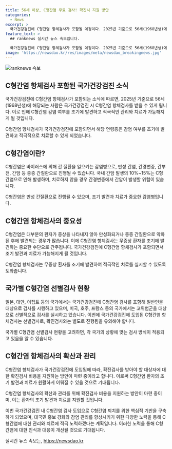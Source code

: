 ```yaml
---
title: 56세 이상, C형간염 무료 검사! 확진시 지원 방안
categories:
  - News
excerpt: >
  국가건강검진에 C형간염 항체검사가 포함될 예정이다. 2025년 기준으로 56세(1968년생)에 해당하는 사람들은 국가건강검진 시 항체검사를 받을 수 있고, 양성자에게는 추가 검사 비용이 지원된다고 한다. C형간염은 간질환을 일으키며, 조기 발견과 치료가 중요하다. 선별검사로, 양성이더라도 확진검사가 필요하며, 질병청은 확진검사 비용 지원 방안을 추진 중이다. 대한간학회는 조기발견과 적극적인 치료의 중요성을 강조했고, 질병청장은 C형간염 퇴치를 위한 노력을 강조했다. C형간염은 예방백신은 없지만 치료제가 있어 완치가 가능하므로, 관리가 중요하다는 것이다.
feature_text: >
  ## ranknews 실시간 뉴스 속보입니다.

  국가건강검진에 C형간염 항체검사가 포함될 예정이다. 2025년 기준으로 56세(1968년생)에 해당하는 사람들은 국가건강검진 시 항체검사를 받을 수 있고, 양성자에게는 추가 검사 비용이 지원된다고 한다. C형간염은 간질환을 일으키며, 조기 발견과 치료가 중요하다. 선별검사로, 양성이더라도 확진검사가 필요하며, 질병청은 확진검사 비용 지원 방안을 추진 중이다. 대한간학회는 조기발견과 적극적인 치료의 중요성을 강조했고, 질병청장은 C형간염 퇴치를 위한 노력을 강조했다. C형간염은 예방백신은 없지만 치료제가 있어 완치가 가능하므로, 관리가 중요하다는 것이다.
image: 'https://newsdao.kr/res/images/meta/newsdao_breakingnews.jpg'
---
```


<p><img src="https://newsdao.kr/res/images/meta/newsdao_breakingnews.jpg" alt="ranknews 속보" /></p>

<h2 data-ke-size="size26">C형간염 항체검사 포함된 국가건강검진 소식</h2>

<p>국가건강검진에 C형간염 항체검사가 포함되는 소식에 따르면, 2025년 기준으로 56세(1968년생)에 해당되는 사람은 국가건강검진 시 C형간염 항체검사를 받을 수 있게 됩니다. 이로 인해 C형간염 감염 여부를 조기에 발견하고 적극적인 관리와 치료가 가능해지게 될 것입니다.</p>

<p data-ke-size="size16">C형간염 항체검사가 국가건강검진에 포함되면서 해당 연령층은 감염 여부를 조기에 발견하고 적극적으로 치료할 수 있게 되었습니다.</p>

<h2 data-ke-size="size26">C형간염이란?</h2>

<p>C형간염은 바이러스에 의해 간 질환을 일으키는 감염병으로, 만성 간염, 간경변증, 간부전, 간암 등 중증 간질환으로 진행될 수 있습니다. 국내 간암 발생의 10%~15%는 C형간염으로 인해 발생하며, 치료하지 않을 경우 간경변증에서 간암이 발생할 위험이 있습니다.</p>

<p data-ke-size="size16">C형간염은 만성 간질환으로 진행될 수 있으며, 조기 발견과 치료가 중요한 감염병입니다.</p>

<h2 data-ke-size="size26">C형간염 항체검사의 중요성</h2>

<p>C형간염은 대부분의 환자가 증상을 나타내지 않아 만성화되거나 중증 간질환으로 악화된 후에 발견되는 경우가 많습니다. 이에 C형간염 항체검사는 무증상 환자를 조기에 발견하는 중요한 수단으로 간주됩니다. 국가건강검진에 C형간염 항체검사가 포함되면서 조기 발견과 치료가 가능해지게 될 것입니다.</p>

<p data-ke-size="size16">C형간염 항체검사는 무증상 환자를 조기에 발견하여 적극적인 치료를 실시할 수 있도록 도와줍니다.</p>

<h2 data-ke-size="size26">국가별 C형간염 선별검사 현황</h2>

<p>일본, 대만, 이집트 등의 국가에서는 국가건강검진에 C형간염 검사를 포함해 일반인을 대상으로 검사를 시행하고 있으며, 미국, 호주, 프랑스 등의 국가에서는 고위험군을 대상으로 선별적으로 검사를 실시하고 있습니다. 이번에 국가건강검진에 도입된 C형간염 항체검사는 선별검사로, 확진검사와는 별도로 진행됨을 유의해야 합니다.</p>

<p data-ke-size="size16">국가별 C형간염 선별검사 현황을 고려하면, 각 국가의 상황에 맞는 검사 방식이 적용되고 있음을 알 수 있습니다.</p>

<h2 data-ke-size="size26">C형간염 항체검사의 확산과 관리</h2>

<p>C형간염 항체검사가 국가건강검진에 도입됨에 따라, 확진검사를 받아야 할 대상자에 대한 확진검사 비용을 지원하는 방안이 마련 중이라고 합니다. 이로써 C형간염 환자의 조기 발견과 치료가 원활하게 이뤄질 수 있을 것으로 기대됩니다.</p>

<p data-ke-size="size16">C형간염 항체검사의 확산과 관리를 위해 확진검사 비용을 지원하는 방안이 마련 중이며, 이는 환자의 조기 발견과 치료를 지원할 것입니다.</p>

<p>이번 국가건강검진 내 C형간염 검사 도입으로 C형간염 퇴치를 위한 핵심적 기반을 구축하게 되었으며, 대국민 홍보 강화와 감염 관리를 향상시키기 위한 다양한 노력을 통해 C형간염에 대한 관리와 치료에 적극 노력하겠다는 계획입니다. 이러한 노력을 통해 C형간염에 대한 인식과 대응이 개선될 것으로 기대됩니다.</p>
실시간 뉴스 속보는, <a href="https://newsdao.kr" rel="dofollow">https://newsdao.kr</a>


